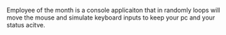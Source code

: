 Employee of the month is a console applicaiton
that in randomly loops will move the mouse and simulate keyboard inputs
to keep your pc and your status acitve.
